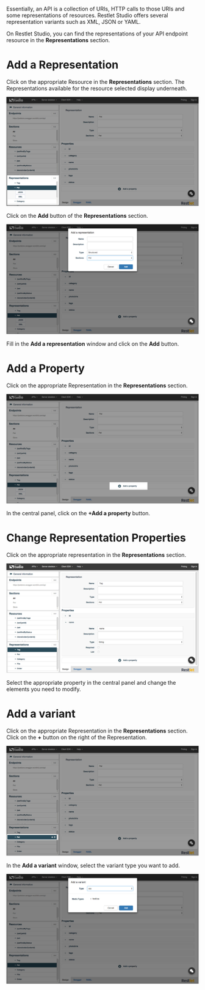 Essentially, an API is a collection of URIs, HTTP calls to those URIs and some representations of resources. Restlet Studio offers several representation variants such as XML, JSON or YAML.

On Restlet Studio, you can find the representations of your API endpoint resource in the **Representations** section.

# Add a Representation

Click on the appropriate Resource in the **Representations** section. The Representations available for the resource selected display underneath.

![Representations section](images/representations-section.jpg "Representations section")

Click on the **Add** button of the **Representations** section.

![Add a Representation](images/add-representation.jpg "Add a Representation")

Fill in the **Add a representation** window and click on the **Add** button.

# Add a Property

Click on the appropriate Representation in the **Representations** section.

![Add a Property](images/add-property.jpg "Add a Property")

In the central panel, click on the **+Add a property** button.

# Change Representation Properties

Click on the appropriate representation in the **Representations** section.

![Properties](images/change-properties.jpg "Properties")

Select the appropriate property in the central panel and change the elements you need to modify.

# Add a variant

Click on the appropriate Representation in the **Representations** section.  
Click on the **+** button on the right of the Representation.

![+](images/plus-button.jpg "+")

In the **Add a variant** window, select the variant type you want to add.

![Add a variant](images/add-variant.jpg "Add a variant")

